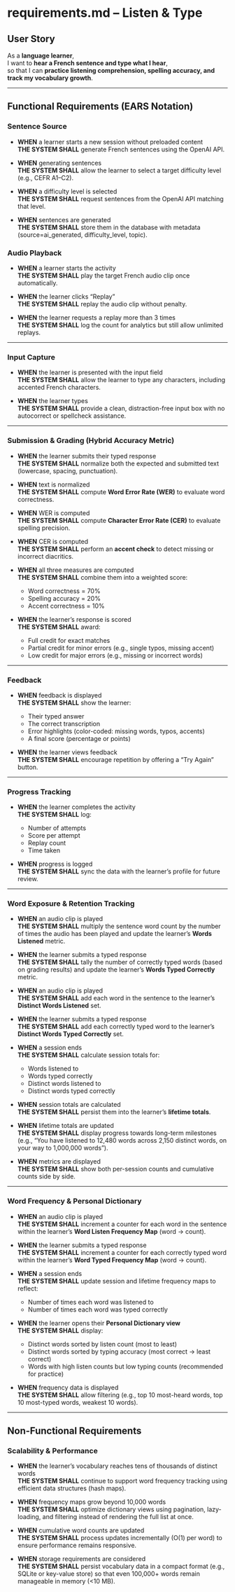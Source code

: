 # requirements.md – Listen & Type

## User Story  
As a **language learner**,  
I want to **hear a French sentence and type what I hear**,  
so that I can **practice listening comprehension, spelling accuracy, and track my vocabulary growth**.

---

## Functional Requirements (EARS Notation)

### Sentence Source
- **WHEN** a learner starts a new session without preloaded content  
  **THE SYSTEM SHALL** generate French sentences using the OpenAI API.  

- **WHEN** generating sentences  
  **THE SYSTEM SHALL** allow the learner to select a target difficulty level (e.g., CEFR A1–C2).  

- **WHEN** a difficulty level is selected  
  **THE SYSTEM SHALL** request sentences from the OpenAI API matching that level.  

- **WHEN** sentences are generated  
  **THE SYSTEM SHALL** store them in the database with metadata (source=ai_generated, difficulty_level, topic).  

### Audio Playback  
- **WHEN** a learner starts the activity  
  **THE SYSTEM SHALL** play the target French audio clip once automatically.  

- **WHEN** the learner clicks “Replay”  
  **THE SYSTEM SHALL** replay the audio clip without penalty.  

- **WHEN** the learner requests a replay more than 3 times  
  **THE SYSTEM SHALL** log the count for analytics but still allow unlimited replays.  

---

### Input Capture  
- **WHEN** the learner is presented with the input field  
  **THE SYSTEM SHALL** allow the learner to type any characters, including accented French characters.  

- **WHEN** the learner types  
  **THE SYSTEM SHALL** provide a clean, distraction-free input box with no autocorrect or spellcheck assistance.  

---

### Submission & Grading (Hybrid Accuracy Metric)  
- **WHEN** the learner submits their typed response  
  **THE SYSTEM SHALL** normalize both the expected and submitted text (lowercase, spacing, punctuation).  

- **WHEN** text is normalized  
  **THE SYSTEM SHALL** compute **Word Error Rate (WER)** to evaluate word correctness.  

- **WHEN** WER is computed  
  **THE SYSTEM SHALL** compute **Character Error Rate (CER)** to evaluate spelling precision.  

- **WHEN** CER is computed  
  **THE SYSTEM SHALL** perform an **accent check** to detect missing or incorrect diacritics.  

- **WHEN** all three measures are computed  
  **THE SYSTEM SHALL** combine them into a weighted score:  
  - Word correctness = 70%  
  - Spelling accuracy = 20%  
  - Accent correctness = 10%  

- **WHEN** the learner’s response is scored  
  **THE SYSTEM SHALL** award:  
  - Full credit for exact matches  
  - Partial credit for minor errors (e.g., single typos, missing accent)  
  - Low credit for major errors (e.g., missing or incorrect words)  

---

### Feedback  
- **WHEN** feedback is displayed  
  **THE SYSTEM SHALL** show the learner:  
  - Their typed answer  
  - The correct transcription  
  - Error highlights (color-coded: missing words, typos, accents)  
  - A final score (percentage or points)  

- **WHEN** the learner views feedback  
  **THE SYSTEM SHALL** encourage repetition by offering a “Try Again” button.  

---

### Progress Tracking  
- **WHEN** the learner completes the activity  
  **THE SYSTEM SHALL** log:  
  - Number of attempts  
  - Score per attempt  
  - Replay count  
  - Time taken  

- **WHEN** progress is logged  
  **THE SYSTEM SHALL** sync the data with the learner’s profile for future review.  

---

### Word Exposure & Retention Tracking  
- **WHEN** an audio clip is played  
  **THE SYSTEM SHALL** multiply the sentence word count by the number of times the audio has been played and update the learner’s **Words Listened** metric.  

- **WHEN** the learner submits a typed response  
  **THE SYSTEM SHALL** tally the number of correctly typed words (based on grading results) and update the learner’s **Words Typed Correctly** metric.  

- **WHEN** an audio clip is played  
  **THE SYSTEM SHALL** add each word in the sentence to the learner’s **Distinct Words Listened** set.  

- **WHEN** the learner submits a typed response  
  **THE SYSTEM SHALL** add each correctly typed word to the learner’s **Distinct Words Typed Correctly** set.  

- **WHEN** a session ends  
  **THE SYSTEM SHALL** calculate session totals for:  
  - Words listened to  
  - Words typed correctly  
  - Distinct words listened to  
  - Distinct words typed correctly  

- **WHEN** session totals are calculated  
  **THE SYSTEM SHALL** persist them into the learner’s **lifetime totals**.  

- **WHEN** lifetime totals are updated  
  **THE SYSTEM SHALL** display progress towards long-term milestones (e.g., “You have listened to 12,480 words across 2,150 distinct words, on your way to 1,000,000 words”).  

- **WHEN** metrics are displayed  
  **THE SYSTEM SHALL** show both per-session counts and cumulative counts side by side.  

---

### Word Frequency & Personal Dictionary  
- **WHEN** an audio clip is played  
  **THE SYSTEM SHALL** increment a counter for each word in the sentence within the learner’s **Word Listen Frequency Map** (word → count).  

- **WHEN** the learner submits a typed response  
  **THE SYSTEM SHALL** increment a counter for each correctly typed word within the learner’s **Word Typed Frequency Map** (word → count).  

- **WHEN** a session ends  
  **THE SYSTEM SHALL** update session and lifetime frequency maps to reflect:  
  - Number of times each word was listened to  
  - Number of times each word was typed correctly  

- **WHEN** the learner opens their **Personal Dictionary view**  
  **THE SYSTEM SHALL** display:  
  - Distinct words sorted by listen count (most to least)  
  - Distinct words sorted by typing accuracy (most correct → least correct)  
  - Words with high listen counts but low typing counts (recommended for practice)  

- **WHEN** frequency data is displayed  
  **THE SYSTEM SHALL** allow filtering (e.g., top 10 most-heard words, top 10 most-typed words, weakest 10 words).  

---

## Non-Functional Requirements

### Scalability & Performance  
- **WHEN** the learner’s vocabulary reaches tens of thousands of distinct words  
  **THE SYSTEM SHALL** continue to support word frequency tracking using efficient data structures (hash maps).  

- **WHEN** frequency maps grow beyond 10,000 words  
  **THE SYSTEM SHALL** optimize dictionary views using pagination, lazy-loading, and filtering instead of rendering the full list at once.  

- **WHEN** cumulative word counts are updated  
  **THE SYSTEM SHALL** process updates incrementally (O(1) per word) to ensure performance remains responsive.  

- **WHEN** storage requirements are considered  
  **THE SYSTEM SHALL** persist vocabulary data in a compact format (e.g., SQLite or key-value store) so that even 100,000+ words remain manageable in memory (<10 MB).  
